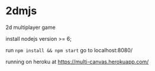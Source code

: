 # 2dmjs
2d multiplayer game

install nodejs version >= 6;

run `npm install && npm start`
go to localhost:8080/

running on heroku at https://multi-canvas.herokuapp.com/
